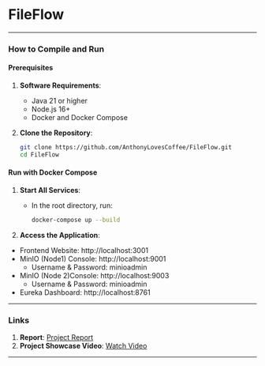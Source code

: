 # **FileFlow**
---

### **How to Compile and Run**

#### **Prerequisites**
1. **Software Requirements**:
    - Java 21 or higher
    - Node.js 16+
    - Docker and Docker Compose

2. **Clone the Repository**:
   ```bash
   git clone https://github.com/AnthonyLovesCoffee/FileFlow.git
   cd FileFlow
   ```  

#### **Run with Docker Compose**

1. **Start All Services**:
    - In the root directory, run:
      ```bash
      docker-compose up --build
      ```  

2. **Access the Application**:
- Frontend Website: http://localhost:3001
- MinIO (Node1) Console: http://localhost:9001
    - Username & Password: minioadmin
- MinIO (Node 2)Console: http://localhost:9003
    - Username & Password: minioadmin
- Eureka Dashboard: http://localhost:8761

---

### **Links**

1. **Report**: [Project Report](./Project_Report.pdf)
2. **Project Showcase Video**: [Watch Video](https://youtu.be/ZxEH3pLUNtA)

---
